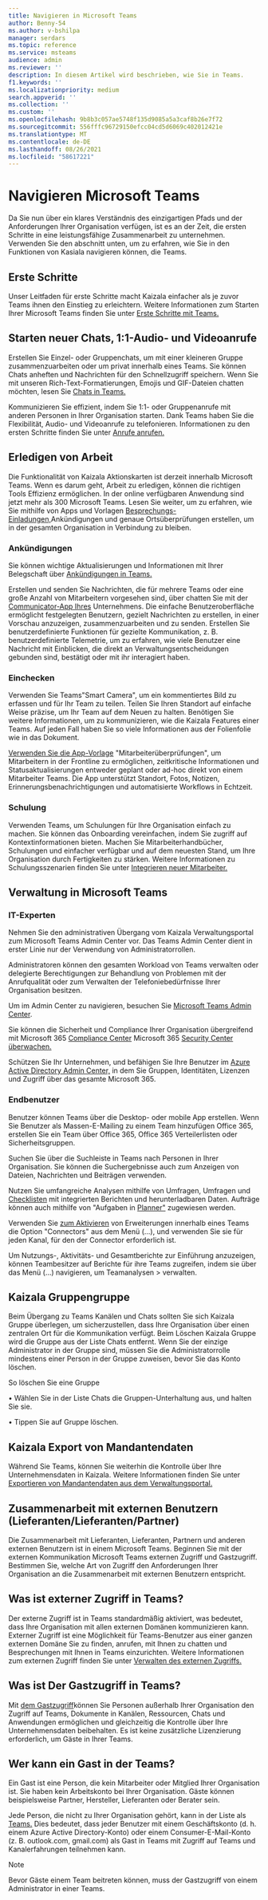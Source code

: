 ```yaml
---
title: Navigieren in Microsoft Teams
author: Benny-54
ms.author: v-bshilpa
manager: serdars
ms.topic: reference
ms.service: msteams
audience: admin
ms.reviewer: ''
description: In diesem Artikel wird beschrieben, wie Sie in Teams.
f1.keywords: ''
ms.localizationpriority: medium
search.appverid: ''
ms.collection: ''
ms.custom: ''
ms.openlocfilehash: 9b8b3c057ae5748f135d9085a5a3caf8b26e7f72
ms.sourcegitcommit: 556fffc96729150efcc04cd5d6069c402012421e
ms.translationtype: MT
ms.contentlocale: de-DE
ms.lasthandoff: 08/26/2021
ms.locfileid: "58617221"
---
```

# <a name="navigate-microsoft-teams"></a>Navigieren Microsoft Teams

Da Sie nun über ein klares Verständnis des einzigartigen Pfads und der Anforderungen Ihrer Organisation verfügen, ist es an der Zeit, die ersten Schritte in eine leistungsfähige Zusammenarbeit zu unternehmen. Verwenden Sie den abschnitt unten, um zu erfahren, wie Sie in den Funktionen von Kasiala navigieren können, die Teams.

## <a name="getting-started"></a>Erste Schritte

Unser Leitfaden für erste Schritte macht Kaizala einfacher als je zuvor Teams ihnen den Einstieg zu erleichtern. Weitere Informationen zum Starten Ihrer Microsoft Teams finden Sie unter [Erste Schritte mit Teams.](https://support.microsoft.com/office/start-and-pin-chats-a864b052-5e4b-4ccf-b046-2e26f40e21b5?wt.mc_id=otc_microsoft_teams&ui=en-us&rs=en-us&ad=us)

## <a name="starting-new-chats-11-audio-and-video-calls"></a>Starten neuer Chats, 1:1-Audio- und Videoanrufe

Erstellen Sie Einzel- oder Gruppenchats, um mit einer kleineren Gruppe zusammenzuarbeiten oder um privat innerhalb eines Teams. Sie können Chats anheften und Nachrichten für den Schnellzugriff speichern. Wenn Sie mit unseren Rich-Text-Formatierungen, Emojis und GIF-Dateien chatten möchten, lesen Sie [Chats in Teams.](https://support.microsoft.com/office/start-and-pin-chats-a864b052-5e4b-4ccf-b046-2e26f40e21b5?wt.mc_id=otc_microsoft_teams&ui=en-us&rs=en-us&ad=us)

Kommunizieren Sie effizient, indem Sie 1:1- oder Gruppenanrufe mit anderen Personen in Ihrer Organisation starten. Dank Teams haben Sie die Flexibilität, Audio- und Videoanrufe zu telefonieren.  Informationen zu den ersten Schritte finden Sie unter [Anrufe anrufen.](https://www.microsoft.com/videoplayer/embed/RE4rxv0?pid=ocpVideo0-innerdiv-oneplayer&postJsllMsg=true&maskLevel=20&market=en-us)

## <a name="getting-work-done"></a>Erledigen von Arbeit

Die Funktionalität von Kaizala Aktionskarten ist derzeit innerhalb Microsoft Teams. Wenn es darum geht, Arbeit zu erledigen, können die richtigen Tools Effizienz ermöglichen. In der online verfügbaren Anwendung sind jetzt mehr als 300 Microsoft Teams. Lesen Sie weiter, um zu erfahren, wie Sie mithilfe von Apps und Vorlagen [Besprechungs-Einladungen,](https://support.microsoft.com/office/meetings-in-teams-e0b0ae21-53ee-4462-a50d-ca9b9e217b67)Ankündigungen und genaue Ortsüberprüfungen erstellen, um in der gesamten Organisation in Verbindung zu bleiben.

### <a name="announcements"></a>Ankündigungen

Sie können wichtige Aktualisierungen und Informationen mit Ihrer Belegschaft über [Ankündigungen in Teams.](https://support.microsoft.com/office/send-an-announcement-to-a-channel-8f244ea6-235a-4dcc-9143-9c5b801b4992)

Erstellen und senden Sie Nachrichten, die für mehrere Teams oder eine große Anzahl von Mitarbeitern vorgesehen sind, über chatten Sie mit der [Communicator-App Ihres](https://docs.microsoft.com/microsoftteams/platform/samples/app-templates#company-communicator) Unternehmens. Die einfache Benutzeroberfläche ermöglicht festgelegten Benutzern, gezielt Nachrichten zu erstellen, in einer Vorschau anzuzeigen, zusammenzuarbeiten und zu senden. Erstellen Sie benutzerdefinierte Funktionen für gezielte Kommunikation, z. B. benutzerdefinierte Telemetrie, um zu erfahren, wie viele Benutzer eine Nachricht mit Einblicken, die direkt an Verwaltungsentscheidungen gebunden sind, bestätigt oder mit ihr interagiert haben.

### <a name="check-ins"></a>Einchecken

Verwenden Sie Teams"Smart Camera", um ein kommentiertes Bild zu erfassen und für Ihr Team zu teilen. Teilen Sie Ihren Standort auf einfache Weise präzise, um Ihr Team auf dem Neuen zu halten. Benötigen Sie weitere Informationen, um zu kommunizieren, wie die Kaizala Features einer Teams. Auf jeden Fall haben Sie so viele Informationen aus der Folienfolie wie in das Dokument.

[Verwenden Sie die App-Vorlage](/microsoftteams/platform/samples/app-templates#staff-check-ins) "Mitarbeiterüberprüfungen", um Mitarbeitern in der Frontline zu ermöglichen, zeitkritische Informationen und Statusaktualisierungen entweder geplant oder ad-hoc direkt von einem Mitarbeiter Teams. Die App unterstützt Standort, Fotos, Notizen, Erinnerungsbenachrichtigungen und automatisierte Workflows in Echtzeit.

### <a name="training"></a>Schulung

Verwenden Teams, um Schulungen für Ihre Organisation einfach zu machen. Sie können das Onboarding vereinfachen, indem Sie zugriff auf Kontextinformationen bieten. Machen Sie Mitarbeiterhandbücher, Schulungen und einfacher verfügbar und auf dem neuesten Stand, um Ihre Organisation durch Fertigkeiten zu stärken. Weitere Informationen zu Schulungsszenarien finden Sie unter [Integrieren neuer Mitarbeiter.](https://support.microsoft.com/office/effectively-onboard-new-employees-691faccd-1d1a-4f47-99ac-b6c82973f5ee)

## <a name="management-in-microsoft-teams"></a>Verwaltung in Microsoft Teams

### <a name="it-professionals"></a>IT-Experten

Nehmen Sie den administrativen Übergang vom Kaizala Verwaltungsportal zum Microsoft Teams Admin Center vor. Das Teams Admin Center dient in erster Linie nur der Verwendung von Administratorrollen.

Administratoren können den gesamten Workload von Teams verwalten oder delegierte Berechtigungen zur Behandlung von Problemen mit der Anrufqualität oder zum Verwalten der Telefoniebedürfnisse Ihrer Organisation besitzen.

Um im Admin Center zu navigieren, besuchen Sie [Microsoft Teams Admin Center](https://admin.teams.microsoft.com/).

Sie können die Sicherheit und Compliance Ihrer Organisation übergreifend mit Microsoft 365 [Compliance Center](/microsoft-365/compliance/microsoft-365-compliance-center) Microsoft 365 [Security Center überwachen.](/microsoft-365/security/defender/overview-security-center)

Schützen Sie Ihr Unternehmen, und befähigen Sie Ihre Benutzer im [Azure Active Directory Admin Center,](https://aad.portal.azure.com/#@microsoft.onmicrosoft.com/dashboard/private/c7736064-7b28-4f3d-b366-2740a8d48020) in dem Sie Gruppen, Identitäten, Lizenzen und Zugriff über das gesamte Microsoft 365.

### <a name="end-users"></a>Endbenutzer

Benutzer können Teams über die Desktop- oder mobile App erstellen. Wenn Sie Benutzer als Massen-E-Mailing zu einem Team hinzufügen Office 365, erstellen Sie ein Team über Office 365, Office 365 Verteilerlisten oder Sicherheitsgruppen.

Suchen Sie über die Suchleiste in Teams nach Personen in Ihrer Organisation. Sie können die Suchergebnisse auch zum Anzeigen von Dateien, Nachrichten und Beiträgen verwenden.

Nutzen Sie umfangreiche Analysen mithilfe [](https://www.office.com/launch/forms?auth=2)von Umfragen, Umfragen und [Checklisten](https://support.microsoft.com/office/get-started-with-lists-in-teams-c971e46b-b36c-491b-9c35-efeddd0297db) mit integrierten Berichten und herunterladbaren Daten. Aufträge können auch mithilfe von "Aufgaben in [Planner"](https://support.microsoft.com/office/manage-tasks-in-planner-ee61ecb0-a0bb-4c39-8682-f47fe7674f05) zugewiesen werden.

Verwenden Sie [zum Aktivieren](/microsoftteams/platform/messaging-extensions/what-are-messaging-extensions) von Erweiterungen innerhalb eines Teams die Option "Connectors" aus dem Menü (...), und verwenden Sie sie für jeden Kanal, für den der Connector erforderlich ist.

Um Nutzungs-, Aktivitäts- und Gesamtberichte zur Einführung anzuzeigen, können Teambesitzer auf Berichte für ihre Teams zugreifen, indem sie über das Menü (...) navigieren, um Teamanalysen > verwalten.

## <a name="kaizala-group-dissolution"></a>Kaizala Gruppengruppe

Beim Übergang zu Teams Kanälen und Chats sollten Sie sich Kaizala Gruppe überlegen, um sicherzustellen, dass Ihre Organisation über einen zentralen Ort für die Kommunikation verfügt.  Beim Löschen Kaizala Gruppe wird die Gruppe aus der Liste Chats entfernt. Wenn Sie der einzige Administrator in der Gruppe sind, müssen Sie die Administratorrolle mindestens einer Person in der Gruppe zuweisen, bevor Sie das Konto löschen.

So löschen Sie eine Gruppe

 • Wählen Sie in der Liste Chats die Gruppen-Unterhaltung aus, und halten Sie sie.

 • Tippen Sie auf Gruppe löschen.

## <a name="kaizala-tenant-data-export"></a>Kaizala Export von Mandantendaten

Während Sie Teams, können Sie weiterhin die Kontrolle über Ihre Unternehmensdaten in Kaizala. Weitere Informationen finden Sie unter [Exportieren von Mandantendaten aus dem Verwaltungsportal.](/office365/kaizala/export-or-delete-your-data)

## <a name="collaborating-with-external-usersvendorssupplierspartners"></a>Zusammenarbeit mit externen Benutzern (Lieferanten/Lieferanten/Partner)

Die Zusammenarbeit mit Lieferanten, Lieferanten, Partnern und anderen externen Benutzern ist in einem Microsoft Teams. Beginnen Sie mit der externen Kommunikation Microsoft Teams externen Zugriff und Gastzugriff. Bestimmen Sie, welche Art von Zugriff den Anforderungen Ihrer Organisation an die Zusammenarbeit mit externen Benutzern entspricht.

## <a name="what-is-external-access-in-teams"></a>Was ist externer Zugriff in Teams?

Der externe Zugriff ist in Teams standardmäßig aktiviert, was bedeutet, dass Ihre Organisation mit allen externen Domänen kommunizieren kann. Externer Zugriff ist eine Möglichkeit für Teams-Benutzer aus einer ganzen externen Domäne Sie zu finden, anrufen, mit Ihnen zu chatten und Besprechungen mit Ihnen in Teams einzurichten. Weitere Informationen zum externen Zugriff finden Sie unter [Verwalten des externen Zugriffs.](/microsoftteams/manage-external-access)

## <a name="what-is-guest-access-in-teams"></a>Was ist Der Gastzugriff in Teams?

Mit [dem Gastzugriff](/MicrosoftTeams/guest-access)können Sie Personen außerhalb Ihrer Organisation den Zugriff auf Teams, Dokumente in Kanälen, Ressourcen, Chats und Anwendungen ermöglichen und gleichzeitig die Kontrolle über Ihre Unternehmensdaten beibehalten. Es ist keine zusätzliche Lizenzierung erforderlich, um Gäste in Ihrer Teams.

## <a name="who-can-be-a-guest-in-teams"></a>Wer kann ein Gast in der Teams?

Ein Gast ist eine Person, die kein Mitarbeiter oder Mitglied Ihrer Organisation ist. Sie haben kein Arbeitskonto bei Ihrer Organisation. Gäste können beispielsweise Partner, Hersteller, Lieferanten oder Berater sein.

Jede Person, die nicht zu Ihrer Organisation gehört, kann in der Liste als [Teams.](/MicrosoftTeams/guest-access#how-a-guest-becomes-a-member-of-a-team) Dies bedeutet, dass jeder Benutzer mit einem Geschäftskonto (d. h. einem Azure Active Directory-Konto) oder einem Consumer-E-Mail-Konto (z. B. outlook.com, gmail.com) als Gast in Teams mit Zugriff auf Teams und Kanalerfahrungen teilnehmen kann.

>[!NOTE]
> Bevor Gäste einem Team beitreten können, muss der Gastzugriff von einem Administrator in einer Teams.
